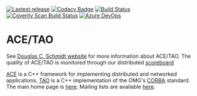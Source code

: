 [![Lastest release](https://img.shields.io/github/release/docgroup/ace_tao.svg)](https://github.com/DOCGroup/ACE_TAO/releases/latest)
[![Codacy Badge](https://api.codacy.com/project/badge/Grade/9a20abe6590a4b3ca946d7634d9f51af)](https://www.codacy.com/app/DOCGroup/ACE_TAO?utm_source=github.com&utm_medium=referral&utm_content=DOCGroup/ACE_TAO&utm_campaign=badger)
[![Build Status](https://travis-ci.com/DOCGroup/ACE_TAO.svg?branch=master)](https://travis-ci.com/DOCGroup/ACE_TAO)
[![Coverity Scan Build Status](https://scan.coverity.com/projects/1/badge.svg)](https://scan.coverity.com/projects/1)
[![Azure DevOps](https://dev.azure.com/docgroup/ACE_TAO/_apis/build/status/DOCGroup.ACE_TAO?branchName=master)](https://dev.azure.com/docgroup/ACE_TAO/_build/latest?definitionId=7&branchName=master)

# ACE/TAO #

See [Douglas C. Schmidt website](http://www.dre.vanderbilt.edu/~schmidt)  for more information about ACE/TAO. The quality of ACE/TAO is monitored through our distributed [scoreboard](http://www.dre.vanderbilt.edu/scoreboard/)

[ACE](http://www.dre.vanderbilt.edu/~schmidt/ACE.html) is a C++ framework for implementing distributed and
networked applications, [TAO](http://www.dre.vanderbilt.edu/~schmidt/TAO.html) is a C++
implementation of the OMG's [CORBA](http://www.omg.org/spec/CORBA/) standard. The main home page
is [here](http://www.dre.vanderbilt.edu/~schmidt/). Mailing lists are
available [here](http://www.dre.vanderbilt.edu/~schmidt/ACE-mail.html).
